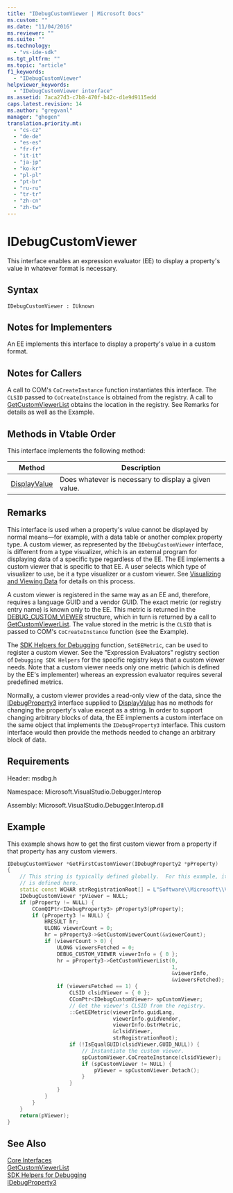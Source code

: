 ```yaml
---
title: "IDebugCustomViewer | Microsoft Docs"
ms.custom: ""
ms.date: "11/04/2016"
ms.reviewer: ""
ms.suite: ""
ms.technology: 
  - "vs-ide-sdk"
ms.tgt_pltfrm: ""
ms.topic: "article"
f1_keywords: 
  - "IDebugCustomViewer"
helpviewer_keywords: 
  - "IDebugCustomViewer interface"
ms.assetid: 7aca27d3-c7b8-470f-b42c-d1e9d9115edd
caps.latest.revision: 14
ms.author: "gregvanl"
manager: "ghogen"
translation.priority.mt: 
  - "cs-cz"
  - "de-de"
  - "es-es"
  - "fr-fr"
  - "it-it"
  - "ja-jp"
  - "ko-kr"
  - "pl-pl"
  - "pt-br"
  - "ru-ru"
  - "tr-tr"
  - "zh-cn"
  - "zh-tw"
---
```

# IDebugCustomViewer
This interface enables an expression evaluator (EE) to display a property's value in whatever format is necessary.  
  
## Syntax  
  
```  
IDebugCustomViewer : IUknown  
```  
  
## Notes for Implementers  
 An EE implements this interface to display a property's value in a custom format.  
  
## Notes for Callers  
 A call to COM's `CoCreateInstance` function instantiates this interface. The `CLSID` passed to `CoCreateInstance` is obtained from the registry. A call to [GetCustomViewerList](../../../extensibility/debugger/reference/idebugproperty3-getcustomviewerlist.md) obtains the location in the registry. See Remarks for details as well as the Example.  
  
## Methods in Vtable Order  
 This interface implements the following method:  
  
|Method|Description|  
|------------|-----------------|  
|[DisplayValue](../../../extensibility/debugger/reference/idebugcustomviewer-displayvalue.md)|Does whatever is necessary to display a given value.|  
  
## Remarks  
 This interface is used when a property's value cannot be displayed by normal means—for example, with a data table or another complex property type. A custom viewer, as represented by the `IDebugCustomViewer` interface, is different from a type visualizer, which is an external program for displaying data of a specific type regardless of the EE. The EE implements a custom viewer that is specific to that EE. A user selects which type of visualizer to use, be it a type visualizer or a custom viewer. See [Visualizing and Viewing Data](../../../extensibility/debugger/visualizing-and-viewing-data.md) for details on this process.  
  
 A custom viewer is registered in the same way as an EE and, therefore, requires a language GUID and a vendor GUID. The exact metric (or registry entry name) is known only to the EE. This metric is returned in the [DEBUG_CUSTOM_VIEWER](../../../extensibility/debugger/reference/debug-custom-viewer.md) structure, which in turn is returned by a call to [GetCustomViewerList](../../../extensibility/debugger/reference/idebugproperty3-getcustomviewerlist.md). The value stored in the metric is the `CLSID` that is passed to COM's `CoCreateInstance` function (see the Example).  
  
 The [SDK Helpers for Debugging](../../../extensibility/debugger/reference/sdk-helpers-for-debugging.md) function, `SetEEMetric`, can be used to register a custom viewer. See the "Expression Evaluators" registry section of `Debugging SDK Helpers` for the specific registry keys that a custom viewer needs. Note that a custom viewer needs only one metric (which is defined by the EE's implementer) whereas an expression evaluator requires several predefined metrics.  
  
 Normally, a custom viewer provides a read-only view of the data, since the [IDebugProperty3](../../../extensibility/debugger/reference/idebugproperty3.md) interface supplied to [DisplayValue](../../../extensibility/debugger/reference/idebugcustomviewer-displayvalue.md) has no methods for changing the property's value except as a string. In order to support changing arbitrary blocks of data, the EE implements a custom interface on the same object that implements the `IDebugProperty3` interface. This custom interface would then provide the methods needed to change an arbitrary block of data.  
  
## Requirements  
 Header: msdbg.h  
  
 Namespace: Microsoft.VisualStudio.Debugger.Interop  
  
 Assembly: Microsoft.VisualStudio.Debugger.Interop.dll  
  
## Example  
 This example shows how to get the first custom viewer from a property if that property has any custom viewers.  
  
```cpp  
IDebugCustomViewer *GetFirstCustomViewer(IDebugProperty2 *pProperty)  
{  
    // This string is typically defined globally.  For this example, it  
    // is defined here.  
    static const WCHAR strRegistrationRoot[] = L"Software\\Microsoft\\VisualStudio\\8.0Exp";  
    IDebugCustomViewer *pViewer = NULL;  
    if (pProperty != NULL) {  
        CComQIPtr<IDebugProperty3> pProperty3(pProperty);  
        if (pProperty3 != NULL) {  
            HRESULT hr;  
            ULONG viewerCount = 0;  
            hr = pProperty3->GetCustomViewerCount(&viewerCount);  
            if (viewerCount > 0) {  
                ULONG viewersFetched = 0;  
                DEBUG_CUSTOM_VIEWER viewerInfo = { 0 };  
                hr = pProperty3->GetCustomViewerList(0,  
                                                     1,  
                                                     &viewerInfo,  
                                                     &viewersFetched);  
                if (viewersFetched == 1) {  
                    CLSID clsidViewer = { 0 };  
                    CComPtr<IDebugCustomViewer> spCustomViewer;  
                    // Get the viewer's CLSID from the registry.  
                    ::GetEEMetric(viewerInfo.guidLang,  
                                  viewerInfo.guidVendor,  
                                  viewerInfo.bstrMetric,  
                                  &clsidViewer,  
                                  strRegistrationRoot);  
                    if (!IsEqualGUID(clsidViewer,GUID_NULL)) {  
                        // Instantiate the custom viewer.  
                        spCustomViewer.CoCreateInstance(clsidViewer);  
                        if (spCustomViewer != NULL) {  
                            pViewer = spCustomViewer.Detach();  
                        }  
                    }  
                }  
            }  
        }  
    }  
    return(pViewer);  
}  
```  
  
## See Also  
 [Core Interfaces](../../../extensibility/debugger/reference/core-interfaces.md)   
 [GetCustomViewerList](../../../extensibility/debugger/reference/idebugproperty3-getcustomviewerlist.md)   
 [SDK Helpers for Debugging](../../../extensibility/debugger/reference/sdk-helpers-for-debugging.md)   
 [IDebugProperty3](../../../extensibility/debugger/reference/idebugproperty3.md)